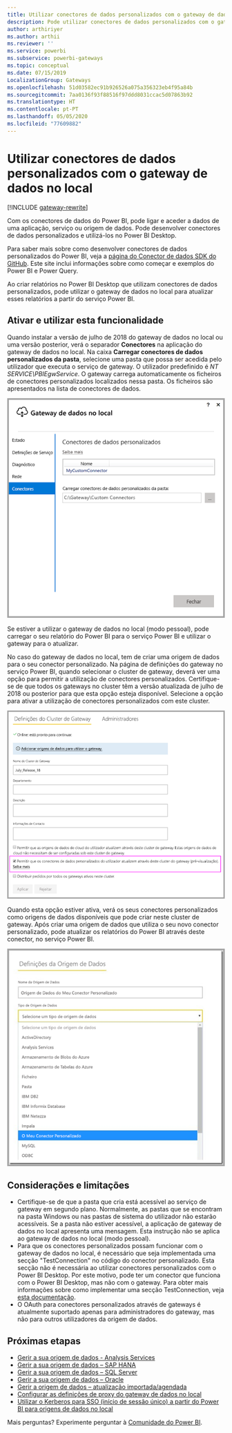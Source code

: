 ```yaml
---
title: Utilizar conectores de dados personalizados com o gateway de dados no local
description: Pode utilizar conectores de dados personalizados com o gateway de dados no local.
author: arthiriyer
ms.author: arthii
ms.reviewer: ''
ms.service: powerbi
ms.subservice: powerbi-gateways
ms.topic: conceptual
ms.date: 07/15/2019
LocalizationGroup: Gateways
ms.openlocfilehash: 51d03582ec91b926526a075a356323eb4f95a84b
ms.sourcegitcommit: 7aa0136f93f88516f97ddd8031ccac5d07863b92
ms.translationtype: HT
ms.contentlocale: pt-PT
ms.lasthandoff: 05/05/2020
ms.locfileid: "77609882"
---
```

# <a name="use-custom-data-connectors-with-the-on-premises-data-gateway"></a>Utilizar conectores de dados personalizados com o gateway de dados no local

[!INCLUDE [gateway-rewrite](includes/gateway-rewrite.md)]

Com os conectores de dados do Power BI, pode ligar e aceder a dados de uma aplicação, serviço ou origem de dados. Pode desenvolver conectores de dados personalizados e utilizá-los no Power BI Desktop.

Para saber mais sobre como desenvolver conectores de dados personalizados do Power BI, veja a [página do Conector de dados SDK do GitHub](https://aka.ms/dataconnectors). Este site inclui informações sobre como começar e exemplos do Power BI e Power Query.

Ao criar relatórios no Power BI Desktop que utilizam conectores de dados personalizados, pode utilizar o gateway de dados no local para atualizar esses relatórios a partir do serviço Power BI.

## <a name="enable-and-use-this-capability"></a>Ativar e utilizar esta funcionalidade

Quando instalar a versão de julho de 2018 do gateway de dados no local ou uma versão posterior, verá o separador **Conectores** na aplicação do gateway de dados no local. Na caixa **Carregar conectores de dados personalizados da pasta**, selecione uma pasta que possa ser acedida pelo utilizador que executa o serviço de gateway. O utilizador predefinido é *NT SERVICE\PBIEgwService*. O gateway carrega automaticamente os ficheiros de conectores personalizados localizados nessa pasta. Os ficheiros são apresentados na lista de conectores de dados.

![Conectores de dados personalizados](media/service-gateway-custom-connectors/gateway-onprem-customconnector1.png)

Se estiver a utilizar o gateway de dados no local (modo pessoal), pode carregar o seu relatório do Power BI para o serviço Power BI e utilizar o gateway para o atualizar.

No caso do gateway de dados no local, tem de criar uma origem de dados para o seu conector personalizado. Na página de definições do gateway no serviço Power BI, quando selecionar o cluster de gateway, deverá ver uma opção para permitir a utilização de conectores personalizados. Certifique-se de que todos os gateways no cluster têm a versão atualizada de julho de 2018 ou posterior para que esta opção esteja disponível. Selecione a opção para ativar a utilização de conectores personalizados com este cluster.

![Página Definições do Cluster do Gateway](media/service-gateway-custom-connectors/gateway-onprem-customconnector2.png)

Quando esta opção estiver ativa, verá os seus conectores personalizados como origens de dados disponíveis que pode criar neste cluster de gateway. Após criar uma origem de dados que utiliza o seu novo conector personalizado, pode atualizar os relatórios do Power BI através deste conector, no serviço Power BI.

![Página Definições de Origem de Dados](media/service-gateway-custom-connectors/gateway-onprem-customconnector3.png)

## <a name="considerations-and-limitations"></a>Considerações e limitações

* Certifique-se de que a pasta que cria está acessível ao serviço de gateway em segundo plano. Normalmente, as pastas que se encontram na pasta Windows ou nas pastas de sistema do utilizador não estarão acessíveis. Se a pasta não estiver acessível, a aplicação de gateway de dados no local apresenta uma mensagem. Esta instrução não se aplica ao gateway de dados no local (modo pessoal).
* Para que os conectores personalizados possam funcionar com o gateway de dados no local, é necessário que seja implementada uma secção "TestConnection" no código do conector personalizado. Esta secção não é necessária ao utilizar conectores personalizados com o Power BI Desktop. Por este motivo, pode ter um conector que funciona com o Power BI Desktop, mas não com o gateway. Para obter mais informações sobre como implementar uma secção TestConnection, veja [esta documentação](https://github.com/Microsoft/DataConnectors/blob/master/docs/m-extensions.md#implementing-testconnection-for-gateway-support).
* O OAuth para conectores personalizados através de gateways é atualmente suportado apenas para administradores do gateway, mas não para outros utilizadores da origem de dados.

## <a name="next-steps"></a>Próximas etapas

* [Gerir a sua origem de dados - Analysis Services](service-gateway-enterprise-manage-ssas.md)  
* [Gerir a sua origem de dados – SAP HANA](service-gateway-enterprise-manage-sap.md)  
* [Gerir a sua origem de dados – SQL Server](service-gateway-enterprise-manage-sql.md)  
* [Gerir a sua origem de dados – Oracle](service-gateway-onprem-manage-oracle.md)  
* [Gerir a origem de dados – atualização importada/agendada](service-gateway-enterprise-manage-scheduled-refresh.md)
* [Configurar as definições de proxy do gateway de dados no local](/data-integration/gateway/service-gateway-proxy)
* [Utilizar o Kerberos para SSO (início de sessão único) a partir do Power BI para origens de dados no local](service-gateway-sso-kerberos.md)  

Mais perguntas? Experimente perguntar à [Comunidade do Power BI](https://community.powerbi.com/).
